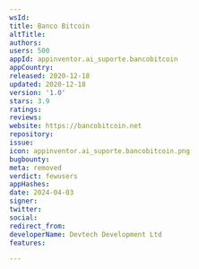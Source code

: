 ```yaml
---
wsId: 
title: Banco Bitcoin
altTitle: 
authors: 
users: 500
appId: appinventor.ai_suporte.bancobitcoin
appCountry: 
released: 2020-12-18
updated: 2020-12-18
version: '1.0'
stars: 3.9
ratings: 
reviews: 
website: https://bancobitcoin.net
repository: 
issue: 
icon: appinventor.ai_suporte.bancobitcoin.png
bugbounty: 
meta: removed
verdict: fewusers
appHashes: 
date: 2024-04-03
signer: 
twitter: 
social: 
redirect_from: 
developerName: Devtech Development Ltd
features: 

---
```


